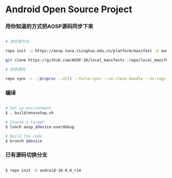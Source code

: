 # Android Open Source Project #

### 用你知道的方式把AOSP源码同步下来 ###

```bash

# 清华源节点

repo init -u https://aosp.tuna.tsinghua.edu.cn/platform/manifest -b android-10.0.0_r14 --depth=1

git clone https://github.com/AOSP-10/local_manifests .repo/local_manifests -b 10

# 同步源码

repo sync -c -j$(nproc --all) --force-sync --no-clone-bundle --no-tags
```

### 编译 ###

```bash

# Set up environment
$ . build/envsetup.sh

# Choose a target
$ lunch aosp_$device-userdebug

# Build the code
$ brunch $device
```

### 已有源码切换分支 ###

```bash

$ repo init -b android-10.0.0_r14

```